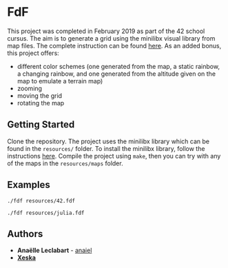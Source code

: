 # FdF

This project was completed in February 2019 as part of the 42 school cursus. The aim is to generate a grid using the minilibx visual library from map files. The complete instruction can be found [here](https://github.com/Binary-Hackers/42_Subjects/blob/master/00_Projects/03_Graphic/fdf.pdf).
As an added bonus, this project offers:
* different color schemes (one generated from the map, a static rainbow, a changing rainbow, and one generated from the altitude given on the map to emulate a terrain map)
* zooming
* moving the grid
* rotating the map

## Getting Started

Clone the repository. The project uses the minilibx library which can be found in the `resources/` folder. To install the minilibx library, follow the instructions [here](https://github.com/pbondoer/MinilibX).
Compile the project using `make`, then you can try with any of the maps in the `resources/maps` folder.

## Examples

```
./fdf resources/42.fdf
```
```
./fdf resources/julia.fdf
```

## Authors

* **Anaëlle Leclabart** - [anaiel](https://github.com/anaiel)
* **[Xeska](https://github.com/xeska)**
